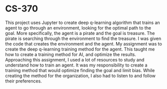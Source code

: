 # CS-370

This project uses Jupyter to create deep q-learning algorithm that trains an agent to go through an environment, looking for the optimal path to the goal. More specifically, the agent is a pirate and the goal is treasure. The pirate is searching through the environment to find the treasure. I was given the code that creates the environment and the agent. My assignment was to create the deep q-learning training method for the agent. This taught me how to create a training method for AI, and optimize the results. Approaching this assignment, I used a lot of resources to study and understand how to train an agent. It was my responsibility to create a training method that would optimize finding the goal and limit bias. While creating the method for the organization, I also had to listen to and follow their preferences. 
